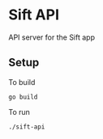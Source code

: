 # Sift API

API server for the Sift app

## Setup

To build
```
go build
```

To run
```
./sift-api
```
